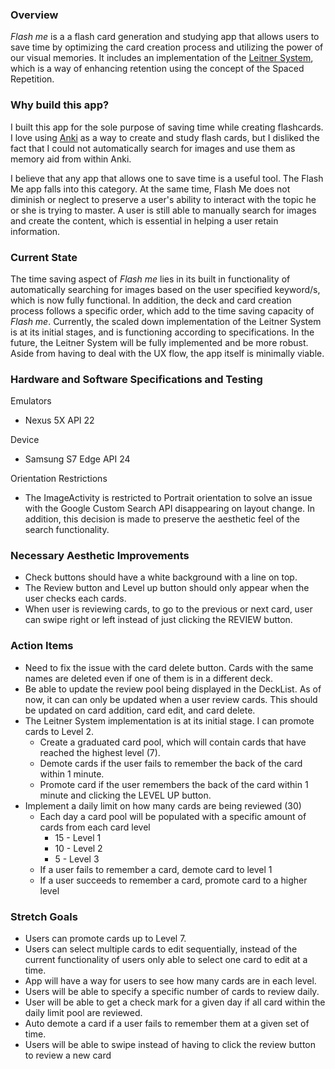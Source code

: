 ### Overview
_Flash me_ is a a flash card generation and studying app 
that allows users to save time by optimizing the card creation process and
utilizing the power of our visual memories. It includes an implementation of the
[Leitner System](https://en.wikipedia.org/wiki/Leitner_system), 
which is a way of enhancing retention using the concept of the
Spaced Repetition. 



### Why build this app?
I built this app for the sole purpose of saving time while creating flashcards.
I love using [Anki](https://apps.ankiweb.net/) as a way to create and study flash cards, but I disliked
the fact that I could not automatically search for images and use
them as memory aid from within Anki. 

I believe that any app that allows one to save time is a useful tool.
The Flash Me app falls into this category. At the same time, Flash Me
does not diminish or neglect to preserve a user's ability to interact
with the topic he or she is trying to master. A user is still
able to manually search for images and create the content, which
is essential in helping a user retain information.

### Current State
The time saving aspect of _Flash me_ lies in its built in functionality 
of automatically searching for images based on the user specified 
keyword/s, which is now fully functional. In addition, the deck and card creation process follows a specific order, which
add to the time saving capacity of _Flash me_. Currently, the scaled down implementation 
of the Leitner System is at its initial stages, and is functioning according to specifications. In
the future, the Leitner System will be fully implemented and be more robust. 
Aside from having to deal with the UX flow, the app itself is minimally viable. 

### Hardware and Software Specifications and Testing
Emulators 
* Nexus 5X API 22

Device 
* Samsung S7 Edge API 24
  
Orientation Restrictions
* The ImageActivity is restricted to Portrait orientation to solve
an issue with the Google Custom Search API disappearing on layout change. 
In addition, this decision is made to preserve the aesthetic feel of 
the search functionality. 

### Necessary Aesthetic Improvements
* Check buttons should have a white background with a line on top.
* The Review button and Level up button should only appear when 
  the user checks each cards.
* When user is reviewing cards, to go to the previous or next card, user can swipe right
  or left instead of just clicking the REVIEW button.
  
### Action Items
* Need to fix the issue with the card delete button. Cards with the same names
  are deleted even if one of them is in a different deck.
* Be able to update the review pool being displayed in the DeckList. As of now,
  it can can only be updated when a user review cards. This should be updated on
  card addition, card edit, and card delete.
* The Leitner System implementation is at its initial stage. I can promote cards to Level 2.
  * Create a graduated card pool, which will contain cards that have reached the
    highest level (7).
  * Demote cards if the user fails to remember the back of the card within 1 minute.
  * Promote card if the user remembers the back of the card within 1 minute and clicking
    the LEVEL UP button.
* Implement a daily limit on how many cards are being reviewed (30)
    * Each day a card pool will be populated with a specific amount of cards 
    from each card level 
      * 15 - Level 1
      * 10 - Level 2
      * 5 - Level 3
    * If a user fails to remember a card, demote card to level 1
    * If a user succeeds to remember a card, promote card to a higher level
    
### Stretch Goals
* Users can promote cards up to Level 7.
* Users can select multiple cards to edit sequentially, instead of the current 
functionality of users only able to select one card to edit at a time.
* App will have a way for users to see how many cards are in each level.
* Users will be able to specify a specific number of cards to review daily.
* User will be able to get a check mark for a given day if all card within
the daily limit pool are reviewed.
* Auto demote a card if a user fails to remember them at a given set of time.
* Users will be able to swipe instead of having to click the review button
to review a new card





